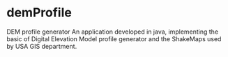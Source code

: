 demProfile
==========

DEM profile generator
An application developed in java, implementing the basic of Digital Elevation Model profile generator and
the ShakeMaps used by USA GIS department.
